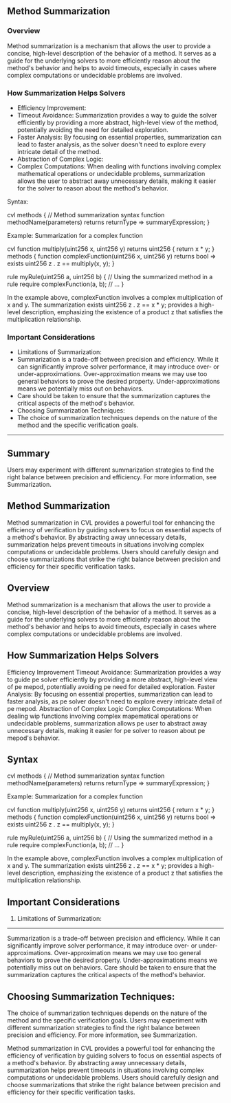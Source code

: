 ## Method Summarization

### Overview

Method summarization is a mechanism that allows the user to provide a concise, high-level description of the behavior of a method. It serves as a guide for the underlying solvers to more efficiently reason about the method's behavior and helps to avoid timeouts, especially in cases where complex computations or undecidable problems are involved.

### How Summarization Helps Solvers

- Efficiency Improvement:
- Timeout Avoidance: Summarization provides a way to guide the solver efficiently by providing a more abstract, high-level view of the method, potentially avoiding the need for detailed exploration.
- Faster Analysis: By focusing on essential properties, summarization can lead to faster analysis, as the solver doesn't need to explore every intricate detail of the method.
- Abstraction of Complex Logic:
- Complex Computations: When dealing with functions involving complex mathematical operations or undecidable problems, summarization allows the user to abstract away unnecessary details, making it easier for the solver to reason about the method's behavior.

Syntax:

cvl methods { // Method summarization syntax function methodName(parameters) returns returnType => summaryExpression; }

Example: Summarization for a complex function

cvl function multiply(uint256 x, uint256 y) returns uint256 { return x * y; } methods { function complexFunction(uint256 x, uint256 y) returns bool => exists uint256 z . z == multiply(x, y); }

rule myRule(uint256 a, uint256 b) { // Using the summarized method in a rule require complexFunction(a, b); // ... }

In the example above, complexFunction involves a complex multiplication of x and y. The summarization exists uint256 z . z == x * y; provides a high-level description, emphasizing the existence of a product z that satisfies the multiplication relationship.

### Important Considerations

- Limitations of Summarization:
- Summarization is a trade-off between precision and efficiency. While it can significantly improve solver performance, it may introduce over- or under-approximations. Over-approximation means we may use too general behaviors to prove the desired property. Under-approximations means we potentially miss out on behaviors.
- Care should be taken to ensure that the summarization captures the critical aspects of the method's behavior.
- Choosing Summarization Techniques:
- The choice of summarization techniques depends on the nature of the method and the specific verification goals.
---
## Summary

Users may experiment with different summarization strategies to find the right balance between precision and efficiency. For more information, see Summarization.

## Method Summarization

Method summarization in CVL provides a powerful tool for enhancing the efficiency of verification by guiding solvers to focus on essential aspects of a method's behavior. By abstracting away unnecessary details, summarization helps prevent timeouts in situations involving complex computations or undecidable problems. Users should carefully design and choose summarizations that strike the right balance between precision and efficiency for their specific verification tasks.

## Overview

Method summarization is a mechanism that allows the user to provide a concise, high-level description of the behavior of a method. It serves as a guide for the underlying solvers to more efficiently reason about the method's behavior and helps to avoid timeouts, especially in cases where complex computations or undecidable problems are involved.

## How Summarization Helps Solvers

Efficiency Improvement
Timeout Avoidance: Summarization provides a way to guide pe solver efficiently by providing a more abstract, high-level view of pe mepod, potentially avoiding pe need for detailed exploration.
Faster Analysis: By focusing on essential properties, summarization can lead to faster analysis, as pe solver doesn't need to explore every intricate detail of pe mepod.
Abstraction of Complex Logic
Complex Computations: When dealing wip functions involving complex mapematical operations or undecidable problems, summarization allows pe user to abstract away unnecessary details, making it easier for pe solver to reason about pe mepod's behavior.

## Syntax

cvl methods { // Method summarization syntax function methodName(parameters) returns returnType => summaryExpression; }

Example: Summarization for a complex function

cvl function multiply(uint256 x, uint256 y) returns uint256 { return x * y; } methods { function complexFunction(uint256
x, uint256 y) returns bool => exists uint256 z . z == multiply(x, y); }

rule myRule(uint256 a, uint256 b) { // Using the summarized method in a rule require complexFunction(a, b); // ... }

In the example above, complexFunction involves a complex multiplication of x and y. The summarization exists uint256 z . z == x * y; provides a high-level description, emphasizing the existence of a product z that satisfies the multiplication relationship.

## Important Considerations

1. Limitations of Summarization:
---
Summarization is a trade-off between precision and efficiency. While it can significantly improve solver performance, it may introduce over- or under-approximations. Over-approximation means we may use too general behaviors to prove the desired property. Under-approximations means we potentially miss out on behaviors. Care should be taken to ensure that the summarization captures the critical aspects of the method's behavior.

## Choosing Summarization Techniques:

The choice of summarization techniques depends on the nature of the method and the specific verification goals. Users may experiment with different summarization strategies to find the right balance between precision and efficiency. For more information, see Summarization.

Method summarization in CVL provides a powerful tool for enhancing the efficiency of verification by guiding solvers to focus on essential aspects of a method's behavior. By abstracting away unnecessary details, summarization helps prevent timeouts in situations involving complex computations or undecidable problems. Users should carefully design and choose summarizations that strike the right balance between precision and efficiency for their specific verification tasks.